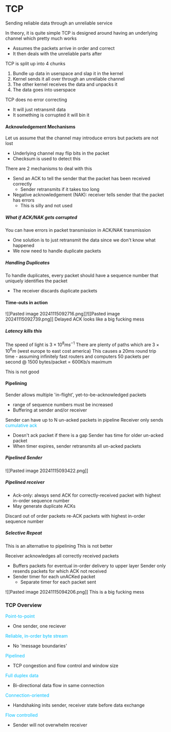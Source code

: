 # TCP
Sending reliable data through an unreliable service

In theory, it is quite simple
TCP is designed around having an underlying channel which pretty much works
- Assumes the packets arrive in order and correct
- It then deals with the unreliable parts after

TCP is split up into 4 chunks
1. Bundle up data in userspace and slap it in the kernel
2. Kernel sends it all over through an unreliable channel
3. The other kernel receives the data and unpacks it
4. The data goes into userspace

TCP does no error correcting
- It will just retransmit data
- It something is corrupted it will bin it

#### Acknowledgement Mechanisms
Let us assume that the channel may introduce errors but packets are not lost
- Underlying channel may flip bits in the packet
- Checksum is used to detect this

There are 2 mechanisms to deal with this
- Send an ACK to tell the sender that the packet has been received correctly
	- Sender retransmits if it takes too long
- Negative acknowledgement (NAK): receiver tells sender that the packet has errors
	- This is silly and not used

##### What if ACK/NAK gets corrupted
You can have errors in packet transmission in ACK/NAK transmission
- One solution is to just retransmit the data since we don't know what happened
- We now need to handle duplicate packets

##### Handling Duplicates
To handle duplicates, every packet should have a sequence number that uniquely identifies the packet
- The receiver discards duplicate packets

#### Time-outs in action
![[Pasted image 20241115092716.png]]![[Pasted image 20241115092739.png]]
Delayed ACK looks like a big fucking mess

##### Latency kills this
The speed of light is $3 \times 10^8 ms^{-1}$
There are plenty of paths which are $3 \times 10^6 m$ (west europe to east cost america)
This causes a 20ms round trip time - assuming infinitely fast routers and computers
50 packets per second @ 1500 bytes/packet = 600Kb/s maximum

This is not good

#### Pipelining
Sender allows multiple 'in-flight', yet-to-be-acknowledged packets
- range of sequence numbers must be increased
- Buffering at sender and/or receiver

Sender can have up to N un-acked packets in pipeline
Receiver only sends <span style="color:#00bfff">cumulative ack</span>
- Doesn't ack packet if there is a gap
Sender has time for older un-acked packet
- When timer expires, sender retransmits all un-acked packets

##### Pipelined Sender
![[Pasted image 20241115093422.png]]

##### Pipelined receiver
- Ack-only: always send ACK for correctly-received packet with highest in-order sequence number
- May generate duplicate ACKs

Discard out of order packets
re-ACK packets with highest in-order sequence number

##### Selective Repeat
This is an alternative to pipelining
This is not better

Receiver acknowledges all correctly received packets
- Buffers packets for eventual in-order delivery to upper layer
Sender only resends packets for which ACK not received
- Sender timer for each unACKed packet
	- Separate timer for each packet sent

![[Pasted image 20241115094206.png]]
This is a big fucking mess

### TCP Overview
<span style="color:#00bfff">Point-to-point</span>
- One sender, one reciever

<span style="color:#00bfff">Reliable, in-order byte stream</span>
- No 'message boundaries'

<span style="color:#00bfff">Pipelined</span>
- TCP congestion and flow control and window size

<span style="color:#00bfff">Full duplex data</span>
- Bi-directional data flow in same connection

<span style="color:#00bfff">Connection-oriented</span>
- Handshaking inits sender, receiver state before data exchange

<span style="color:#00bfff">Flow controlled</span>
- Sender will not overwhelm receiver

